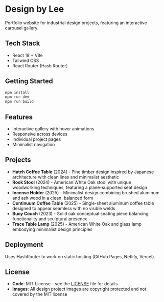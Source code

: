 # Design by Lee

Portfolio website for industrial design projects, featuring an interactive carousel gallery.

## Tech Stack

- React 18 + Vite
- Tailwind CSS
- React Router (Hash Router)

## Getting Started

```bash
npm install
npm run dev
npm run build
```

## Features

- Interactive gallery with hover animations
- Responsive across devices
- Individual project pages
- Minimalist navigation

## Projects

- **Hatch Coffee Table** (2024) - Pine timber design inspired by Japanese architecture with clean lines and minimalist aesthetic
- **Rook Stool** (2024) - American White Oak stool with unique woodworking techniques, featuring a plane-supported seat design
- **Incense Holder** (2025) - Minimalist design combining brushed aluminum and ash wood in a clean, balanced form
- **Continuum Coffee Table** (2025) - Single-sheet aluminum coffee table designed to appear seamless with no visible welds
- **Buoy Couch** (2023) - Solid oak conceptual seating piece balancing functionality and sculptural presence
- **Trace Table Lamp** (2025) - American White Oak and glass lamp embodying minimalist design principles

## Deployment

Uses HashRouter to work on static hosting (GitHub Pages, Netlify, Vercel).

## License

- **Code**: MIT License - see the [LICENSE](LICENSE) file for details
- **Images**: All design project images are copyright protected and not covered by the MIT license
